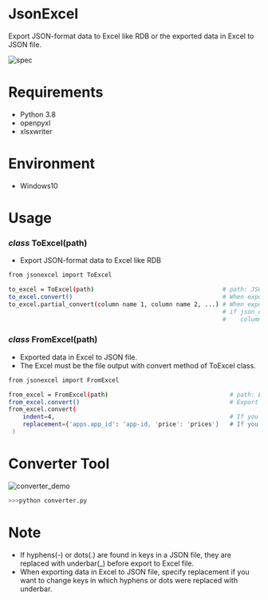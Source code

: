 # JsonExcel

Export JSON-format data to Excel like RDB or the exported data in Excel to JSON file.


![spec](https://user-images.githubusercontent.com/48859041/101023648-67febd80-35b6-11eb-9e06-b6146aef7c04.png)


# Requirements

* Python 3.8
* openpyxl
* xlsxwriter


# Environment

* Windows10


# Usage

 ### *class* ToExcel(path)
 
  * Export JSON-format data to Excel like RDB
  
  ```bash
  from jsonexcel import ToExcel
  
  to_excel = ToExcel(path)                                    # path: JSON file path
  to_excel.convert()                                          # When export all data
  to_excel.partial_convert(column name 1, column name 2, ...) # When export selected data
                                                              # if json_data is {'aa': 1, 'bb': {'cc': 2, 'dd': [1, 2, 3, 4]}},  
                                                              #    column name is like 'aa', 'bb.cc', 'bb.dd'. 
  ```
  
  ### *class* FromExcel(path)
  
   * Exported data in Excel to JSON file. 
   * The Excel must be the file output with convert method of ToExcel class.  
   
   ```bash
   from jsonexcel import FromExcel
   
   from_excel = FromExcel(path)                                  # path: Excel file path
   from_excel.convert()                                          # Export data to JSON file
   from_excel.convert(
       indent=4,                                                 # If you need indent on JSON file, specify number.
       replacement={'apps.app_id': 'app-id, 'price': 'prices'}   # If you need to change key name, specify dict
    )                                                        
   ```
   
  # Converter Tool
  
  
![converter_demo](https://user-images.githubusercontent.com/48859041/102998457-8713be00-456a-11eb-8899-10b9f3399c22.gif)


  ```bash
  >>>python converter.py
  ```


  # Note
  
   * If hyphens(-) or dots(.) are found in keys in a JSON file, they are replaced with underbar(\_) before export to Excel file.
   * When exporting data in Excel to JSON file, specify replacement if you want to change keys in which hyphens or dots were replaced with underbar.
  
